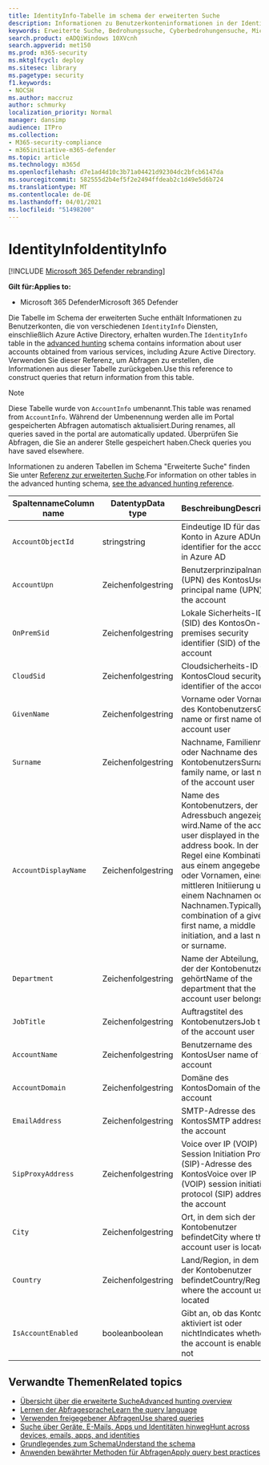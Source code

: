 ```yaml
---
title: IdentityInfo-Tabelle im schema der erweiterten Suche
description: Informationen zu Benutzerkonteninformationen in der IdentityInfo-Tabelle des schemas für die erweiterte Suche
keywords: Erweiterte Suche, Bedrohungssuche, Cyberbedrohungensuche, Microsoft Threat Protection, microsoft 365, mtp, m365, Suche, Abfrage, Telemetrie, Schemareferenz, Kusto, Tabelle, Spalte, Datentyp, Beschreibung, AccountInfo, IdentityInfo, Konto
search.product: eADQiWindows 10XVcnh
search.appverid: met150
ms.prod: m365-security
ms.mktglfcycl: deploy
ms.sitesec: library
ms.pagetype: security
f1.keywords:
- NOCSH
ms.author: maccruz
author: schmurky
localization_priority: Normal
manager: dansimp
audience: ITPro
ms.collection:
- M365-security-compliance
- m365initiative-m365-defender
ms.topic: article
ms.technology: m365d
ms.openlocfilehash: d7e1ad4d10c3b71a04421d92304dc2bfcb6147da
ms.sourcegitcommit: 582555d2b4ef5f2e2494ffdeab2c1d49e5d6b724
ms.translationtype: MT
ms.contentlocale: de-DE
ms.lasthandoff: 04/01/2021
ms.locfileid: "51498200"
---
```

# <a name="identityinfo"></a><span data-ttu-id="505e0-104">IdentityInfo</span><span class="sxs-lookup"><span data-stu-id="505e0-104">IdentityInfo</span></span>

[!INCLUDE [Microsoft 365 Defender rebranding](../includes/microsoft-defender.md)]


<span data-ttu-id="505e0-105">**Gilt für:**</span><span class="sxs-lookup"><span data-stu-id="505e0-105">**Applies to:**</span></span>
- <span data-ttu-id="505e0-106">Microsoft 365 Defender</span><span class="sxs-lookup"><span data-stu-id="505e0-106">Microsoft 365 Defender</span></span>

<span data-ttu-id="505e0-107">Die Tabelle im Schema der erweiterten Suche enthält Informationen zu Benutzerkonten, die von verschiedenen `IdentityInfo` Diensten, einschließlich Azure Active Directory, [](advanced-hunting-overview.md) erhalten wurden.</span><span class="sxs-lookup"><span data-stu-id="505e0-107">The `IdentityInfo` table in the [advanced hunting](advanced-hunting-overview.md) schema contains information about user accounts obtained from various services, including Azure Active Directory.</span></span> <span data-ttu-id="505e0-108">Verwenden Sie dieser Referenz, um Abfragen zu erstellen, die Informationen aus dieser Tabelle zurückgeben.</span><span class="sxs-lookup"><span data-stu-id="505e0-108">Use this reference to construct queries that return information from this table.</span></span>

>[!NOTE]
><span data-ttu-id="505e0-109">Diese Tabelle wurde von `AccountInfo` umbenannt.</span><span class="sxs-lookup"><span data-stu-id="505e0-109">This table was renamed from `AccountInfo`.</span></span> <span data-ttu-id="505e0-110">Während der Umbenennung werden alle im Portal gespeicherten Abfragen automatisch aktualisiert.</span><span class="sxs-lookup"><span data-stu-id="505e0-110">During renames, all queries saved in the portal are automatically updated.</span></span> <span data-ttu-id="505e0-111">Überprüfen Sie Abfragen, die Sie an anderer Stelle gespeichert haben.</span><span class="sxs-lookup"><span data-stu-id="505e0-111">Check queries you have saved elsewhere.</span></span>

<span data-ttu-id="505e0-112">Informationen zu anderen Tabellen im Schema "Erweiterte Suche" finden Sie unter [Referenz zur erweiterten Suche](advanced-hunting-schema-tables.md).</span><span class="sxs-lookup"><span data-stu-id="505e0-112">For information on other tables in the advanced hunting schema, [see the advanced hunting reference](advanced-hunting-schema-tables.md).</span></span>

| <span data-ttu-id="505e0-113">Spaltenname</span><span class="sxs-lookup"><span data-stu-id="505e0-113">Column name</span></span> | <span data-ttu-id="505e0-114">Datentyp</span><span class="sxs-lookup"><span data-stu-id="505e0-114">Data type</span></span> | <span data-ttu-id="505e0-115">Beschreibung</span><span class="sxs-lookup"><span data-stu-id="505e0-115">Description</span></span> |
|-------------|-----------|-------------|
| `AccountObjectId` | <span data-ttu-id="505e0-116">string</span><span class="sxs-lookup"><span data-stu-id="505e0-116">string</span></span> | <span data-ttu-id="505e0-117">Eindeutige ID für das Konto in Azure AD</span><span class="sxs-lookup"><span data-stu-id="505e0-117">Unique identifier for the account in Azure AD</span></span> |
| `AccountUpn` | <span data-ttu-id="505e0-118">Zeichenfolge</span><span class="sxs-lookup"><span data-stu-id="505e0-118">string</span></span> | <span data-ttu-id="505e0-119">Benutzerprinzipalname (UPN) des Kontos</span><span class="sxs-lookup"><span data-stu-id="505e0-119">User principal name (UPN) of the account</span></span> |
| `OnPremSid` | <span data-ttu-id="505e0-120">Zeichenfolge</span><span class="sxs-lookup"><span data-stu-id="505e0-120">string</span></span> | <span data-ttu-id="505e0-121">Lokale Sicherheits-ID (SID) des Kontos</span><span class="sxs-lookup"><span data-stu-id="505e0-121">On-premises security identifier (SID) of the account</span></span> |
| `CloudSid` | <span data-ttu-id="505e0-122">Zeichenfolge</span><span class="sxs-lookup"><span data-stu-id="505e0-122">string</span></span> | <span data-ttu-id="505e0-123">Cloudsicherheits-ID des Kontos</span><span class="sxs-lookup"><span data-stu-id="505e0-123">Cloud security identifier of the account</span></span> |
| `GivenName` | <span data-ttu-id="505e0-124">Zeichenfolge</span><span class="sxs-lookup"><span data-stu-id="505e0-124">string</span></span> | <span data-ttu-id="505e0-125">Vorname oder Vorname des Kontobenutzers</span><span class="sxs-lookup"><span data-stu-id="505e0-125">Given name or first name of the account user</span></span> |
| `Surname` | <span data-ttu-id="505e0-126">Zeichenfolge</span><span class="sxs-lookup"><span data-stu-id="505e0-126">string</span></span> | <span data-ttu-id="505e0-127">Nachname, Familienname oder Nachname des Kontobenutzers</span><span class="sxs-lookup"><span data-stu-id="505e0-127">Surname, family name, or last name of the account user</span></span> |
| `AccountDisplayName` | <span data-ttu-id="505e0-128">Zeichenfolge</span><span class="sxs-lookup"><span data-stu-id="505e0-128">string</span></span> | <span data-ttu-id="505e0-129">Name des Kontobenutzers, der im Adressbuch angezeigt wird.</span><span class="sxs-lookup"><span data-stu-id="505e0-129">Name of the account user displayed in the address book.</span></span> <span data-ttu-id="505e0-130">In der Regel eine Kombination aus einem angegebenen oder Vornamen, einer mittleren Initiierung und einem Nachnamen oder Nachnamen.</span><span class="sxs-lookup"><span data-stu-id="505e0-130">Typically a combination of a given or first name, a middle initiation, and a last name or surname.</span></span> |
| `Department` | <span data-ttu-id="505e0-131">Zeichenfolge</span><span class="sxs-lookup"><span data-stu-id="505e0-131">string</span></span> | <span data-ttu-id="505e0-132">Name der Abteilung, zu der der Kontobenutzer gehört</span><span class="sxs-lookup"><span data-stu-id="505e0-132">Name of the department that the account user belongs to</span></span> |
| `JobTitle` | <span data-ttu-id="505e0-133">Zeichenfolge</span><span class="sxs-lookup"><span data-stu-id="505e0-133">string</span></span> | <span data-ttu-id="505e0-134">Auftragstitel des Kontobenutzers</span><span class="sxs-lookup"><span data-stu-id="505e0-134">Job title of the account user</span></span> |
| `AccountName` | <span data-ttu-id="505e0-135">Zeichenfolge</span><span class="sxs-lookup"><span data-stu-id="505e0-135">string</span></span> | <span data-ttu-id="505e0-136">Benutzername des Kontos</span><span class="sxs-lookup"><span data-stu-id="505e0-136">User name of the account</span></span> |
| `AccountDomain` | <span data-ttu-id="505e0-137">Zeichenfolge</span><span class="sxs-lookup"><span data-stu-id="505e0-137">string</span></span> | <span data-ttu-id="505e0-138">Domäne des Kontos</span><span class="sxs-lookup"><span data-stu-id="505e0-138">Domain of the account</span></span> |
| `EmailAddress` | <span data-ttu-id="505e0-139">Zeichenfolge</span><span class="sxs-lookup"><span data-stu-id="505e0-139">string</span></span> | <span data-ttu-id="505e0-140">SMTP-Adresse des Kontos</span><span class="sxs-lookup"><span data-stu-id="505e0-140">SMTP address of the account</span></span> |
| `SipProxyAddress` | <span data-ttu-id="505e0-141">Zeichenfolge</span><span class="sxs-lookup"><span data-stu-id="505e0-141">string</span></span> | <span data-ttu-id="505e0-142">Voice over IP (VOIP) Session Initiation Protocol (SIP)-Adresse des Kontos</span><span class="sxs-lookup"><span data-stu-id="505e0-142">Voice over IP (VOIP) session initiation protocol (SIP) address of the account</span></span> |
| `City` | <span data-ttu-id="505e0-143">Zeichenfolge</span><span class="sxs-lookup"><span data-stu-id="505e0-143">string</span></span> | <span data-ttu-id="505e0-144">Ort, in dem sich der Kontobenutzer befindet</span><span class="sxs-lookup"><span data-stu-id="505e0-144">City where the account user is located</span></span> |
| `Country` | <span data-ttu-id="505e0-145">Zeichenfolge</span><span class="sxs-lookup"><span data-stu-id="505e0-145">string</span></span> | <span data-ttu-id="505e0-146">Land/Region, in dem sich der Kontobenutzer befindet</span><span class="sxs-lookup"><span data-stu-id="505e0-146">Country/Region where the account user is located</span></span> |
| `IsAccountEnabled` | <span data-ttu-id="505e0-147">boolean</span><span class="sxs-lookup"><span data-stu-id="505e0-147">boolean</span></span> | <span data-ttu-id="505e0-148">Gibt an, ob das Konto aktiviert ist oder nicht</span><span class="sxs-lookup"><span data-stu-id="505e0-148">Indicates whether the account is enabled or not</span></span> |

## <a name="related-topics"></a><span data-ttu-id="505e0-149">Verwandte Themen</span><span class="sxs-lookup"><span data-stu-id="505e0-149">Related topics</span></span>
- [<span data-ttu-id="505e0-150">Übersicht über die erweiterte Suche</span><span class="sxs-lookup"><span data-stu-id="505e0-150">Advanced hunting overview</span></span>](advanced-hunting-overview.md)
- [<span data-ttu-id="505e0-151">Lernen der Abfragesprache</span><span class="sxs-lookup"><span data-stu-id="505e0-151">Learn the query language</span></span>](advanced-hunting-query-language.md)
- [<span data-ttu-id="505e0-152">Verwenden freigegebener Abfragen</span><span class="sxs-lookup"><span data-stu-id="505e0-152">Use shared queries</span></span>](advanced-hunting-shared-queries.md)
- [<span data-ttu-id="505e0-153">Suche über Geräte, E-Mails, Apps und Identitäten hinweg</span><span class="sxs-lookup"><span data-stu-id="505e0-153">Hunt across devices, emails, apps, and identities</span></span>](advanced-hunting-query-emails-devices.md)
- [<span data-ttu-id="505e0-154">Grundlegendes zum Schema</span><span class="sxs-lookup"><span data-stu-id="505e0-154">Understand the schema</span></span>](advanced-hunting-schema-tables.md)
- [<span data-ttu-id="505e0-155">Anwenden bewährter Methoden für Abfragen</span><span class="sxs-lookup"><span data-stu-id="505e0-155">Apply query best practices</span></span>](advanced-hunting-best-practices.md)
